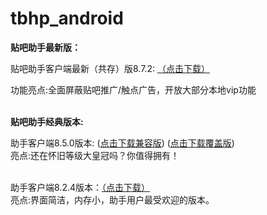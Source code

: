 # tbhp_android

<b>贴吧助手最新版：</b>

贴吧助手客户端最新（共存）版8.7.2:  <a href="https://github.com/liukaixuan/tbhp_android/blob/master/%E5%8A%A9%E6%89%8B%E7%89%88%E8%B4%B4%E5%90%A78.7.2%E5%85%B1%E5%AD%98%E7%89%88.apk?raw=true">（点击下载）</a>

功能亮点:全面屏蔽贴吧推广/触点广告，开放大部分本地vip功能

<br/>
<b>贴吧助手经典版本:</b>

助手客户端8.5.0版本: (<a href="https://github.com/liukaixuan/tbhp_android/blob/master/%E8%B4%B4%E5%90%A7%E5%8A%A9%E6%89%8B8.5.0%E5%85%BC%E5%AE%B9%E7%89%88.apk?raw=true">点击下载兼容版</a>)    (<a href="https://github.com/liukaixuan/tbhp_android/blob/master/%E8%B4%B4%E5%90%A7%E5%8A%A9%E6%89%8B8.5.0%E8%A6%86%E7%9B%96%E7%89%88.apk?raw=true">点击下载覆盖版</a>)
<br/>亮点:还在怀旧等级大皇冠吗？你值得拥有！

<br/>
助手客户端8.2.4版本：<a href="https://github.com/liukaixuan/tbhp_android/blob/master/%E5%8A%A9%E6%89%8B%E8%B4%B4%E5%90%A78.2.4%E5%85%B1%E5%AD%98%E7%89%88.apk?raw=true">（点击下载）</a>
<br/>亮点:界面简洁，内存小，助手用户最受欢迎的版本。


